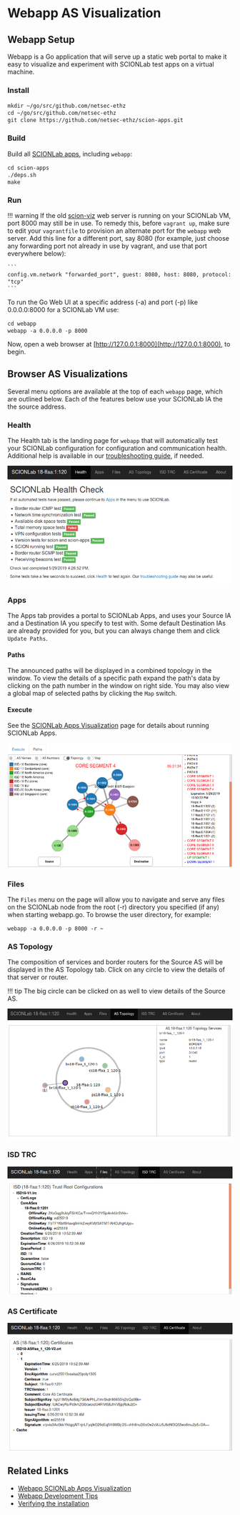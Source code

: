 # Webapp AS Visualization

## Webapp Setup
Webapp is a Go application that will serve up a static web portal to make it easy to visualize and experiment with SCIONLab test apps on a virtual machine.

### Install
```shell
mkdir ~/go/src/github.com/netsec-ethz
cd ~/go/src/github.com/netsec-ethz
git clone https://github.com/netsec-ethz/scion-apps.git
```

### Build
Build all [SCIONLab apps](https://github.com/netsec-ethz/scion-apps), including `webapp`:
```shell
cd scion-apps
./deps.sh
make
```

### Run
!!! warning
    If the old [scion-viz](https://github.com/netsec-ethz/scion-viz) web server is running on your SCIONLab VM, port 8000 may still be in use. To remedy this, before `vagrant up`, make sure to edit your `vagrantfile` to provision an alternate port for the `webapp` web server. Add this line for a different port, say 8080 (for example, just choose any forwarding port not already in use by vagrant, and use that port everywhere below):

    ```
    config.vm.network "forwarded_port", guest: 8080, host: 8080, protocol: "tcp"
    ```

To run the Go Web UI at a specific address (-a) and port (-p) like 0.0.0.0:8000 for a SCIONLab VM use:
```shell
cd webapp
webapp -a 0.0.0.0 -p 8000
```
Now, open a web browser at [http://127.0.0.1:8000](http://127.0.0.1:8000), to begin.

## Browser AS Visualizations
Several menu options are available at the top of each `webapp` page, which are outlined below. Each of the features below use your SCIONLab IA the the source address.

### Health
The Health tab is the landing page for `webapp` that will automatically test your SCIONLab configuration for configuration and communication health. Additional help is available in our [troubleshooting guide](../general_scion_configuration/troubleshooting.md), if needed.

![SCIONLab download page](../images/scion_healthcheck.png)


### Apps
The Apps tab provides a portal to SCIONLab Apps, and uses your Source IA and a Destination IA you specify to test with. Some default Destination IAs are already provided for you, but you can always change them and click `Update Paths`.

#### Paths
The announced paths will be displayed in a combined topology in the window. To view the details of a specific path expand the path's data by clicking on the path number in the window on right side. You may also view a global map of selected paths by clicking the `Map` switch.

#### Execute
See the [SCIONLab Apps Visualization](../as_visualization/webapp_apps.md) page for details about running SCIONLab Apps.

![SCIONLab download page](../images/sciond-paths.png)

### Files
The `Files` menu on the page will allow you to navigate and serve any files on the SCIONLab node from the root (-r) directory you specified (if any) when starting webapp.go. To browse the user directory, for example:
```shell
webapp -a 0.0.0.0 -p 8000 -r ~
```
### AS Topology
The composition of services and border routers for the Source AS will be displayed in the AS Topology tab. Click on any circle to view the details of that server or router.

!!! tip
    The big circle can be clicked on as well to view details of the Source AS.

![SCIONLab download page](../images/sciond_astopo.png)

### ISD TRC
![SCIONLab download page](../images/gendir_trc.png)

### AS Certificate
![SCIONLab download page](../images/gendir_crt.png)

## Related Links
* [Webapp SCIONLab Apps Visualization](../as_visualization/webapp_apps.md)
* [Webapp Development Tips](../as_visualization/webapp_development.md)
* [Verifying the installation](../general_scion_configuration/verifying_scion_installation.md)

